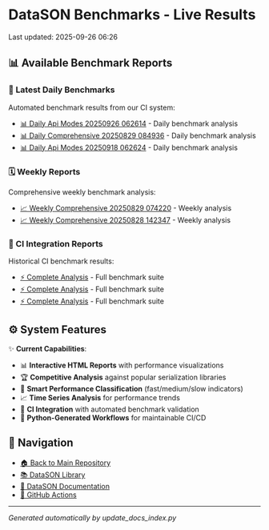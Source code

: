 # DataSON Benchmarks - Live Results

Last updated: 2025-09-26 06:26

## 📊 Available Benchmark Reports

### 🚀 Latest Daily Benchmarks
Automated benchmark results from our CI system:

- [📊 Daily Api Modes 20250926 062614](results/daily_api_modes_20250926_062614_report.html) - Daily benchmark analysis
- [📊 Daily Comprehensive 20250829 084936](results/daily_comprehensive_20250829_084936_report.html) - Daily benchmark analysis
- [📊 Daily Api Modes 20250918 062624](results/daily_api_modes_20250918_062624_report.html) - Daily benchmark analysis

### 🗓️ Weekly Reports
Comprehensive weekly benchmark analysis:

- [📈 Weekly Comprehensive 20250829 074220](results/weekly_comprehensive_20250829_074220_report.html) - Weekly analysis
- [📈 Weekly Comprehensive 20250828 142347](results/weekly_comprehensive_20250828_142347_report.html) - Weekly analysis

### 🔄 CI Integration Reports
Historical CI benchmark results:

- [⚡ Complete Analysis](results/ci_20250619_124048_15758084815_complete_report.html) - Full benchmark suite
- [⚡ Complete Analysis](results/ci_20250618_031200_15722975520_complete_report.html) - Full benchmark suite
- [⚡ Complete Analysis](results/ci_20250619_031310_15748485051_complete_report.html) - Full benchmark suite

## ⚙️ System Features

✨ **Current Capabilities**:
- 📊 **Interactive HTML Reports** with performance visualizations
- 🏆 **Competitive Analysis** against popular serialization libraries
- 🎯 **Smart Performance Classification** (fast/medium/slow indicators)
- 📈 **Time Series Analysis** for performance trends
- 🔄 **CI Integration** with automated benchmark validation
- 🤖 **Python-Generated Workflows** for maintainable CI/CD

## 🔗 Navigation
- [🏠 Back to Main Repository](https://github.com/danielendler/datason-benchmarks)
- [📚 DataSON Library](https://github.com/danielendler/datason)
- [📖 DataSON Documentation](https://datason.readthedocs.io/en/latest/)
- [🔄 GitHub Actions](https://github.com/danielendler/datason-benchmarks/actions)

---
*Generated automatically by update_docs_index.py*
